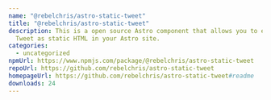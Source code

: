 ```yaml
---
name: "@rebelchris/astro-static-tweet"
title: "@rebelchris/astro-static-tweet"
description: This is a open source Astro component that allows you to embed a
  Tweet as static HTML in your Astro site.
categories:
  - uncategorized
npmUrl: https://www.npmjs.com/package/@rebelchris/astro-static-tweet
repoUrl: https://github.com/rebelchris/astro-static-tweet
homepageUrl: https://github.com/rebelchris/astro-static-tweet#readme
downloads: 24
---
```

